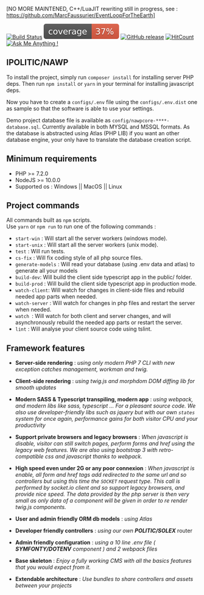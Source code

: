 [NO MORE MAINTENED, C++/LuaJIT rewriting still in progress, see : https://github.com/MarcFaussurier/EventLoopForTheEarth]

[![Build Status](https://travis-ci.com/MarcFaussurier/NAWP.svg?branch=master)](https://travis-ci.com/MarcFaussurier/NAWP)
[![Code Coverage](./tests/clover.svg)](https://github.com/MarcFaussurier/NAWP)
[![GitHub release](https://img.shields.io/github/tag/MarcFaussurier/NAWP.svg)](https://GitHub.com/MarcFaussurier/NAWP/releases/)
[![HitCount](http://hits.dwyl.io/MarcFaussurier/badges.svg)](http://hits.dwyl.io/MarcFaussurier/badges)
[![Ask Me Anything !](https://img.shields.io/badge/Ask%20me-anything-1abc9c.svg)](https://GitHub.com/MarcFaussurier)

## **IPOLITIC/NAWP** 

To install the project, simply run `composer install` for installing server PHP deps. Then run `npm install` or `yarn` in your terminal for installing javascript deps.

Now you have to create a `configs/.env` file using the `configs/.env.dist` one as sample so that the software is able to use your settings.

Demo project database file is available as `config/nawpcore-****-database.sql`. Currently available in both MYSQL and MSSQL formats.
As the database is abstracted using Atlas (PHP LIB) if you want an other database engine, your only have to translate the database creation script.

## Minimum requirements 
- PHP >= 7.2.0 
- NodeJS  >= 10.0.0 
- Supported os : Windows || MacOS || Linux 

## Project commands 

All commands built as `npm` scripts.  
Use `yarn` or `npm run` to run one of the following commands :

- `start-win` : Will start all the server workers (windows mode).
- `start-unix` : Will start all the server workers (unix mode).
- `test` : Will run tests.
- `cs-fix` : Will fix coding style of all php source files.
- `generate-models` : Will read your database (using .env data and atlas) to generate all your models 
- `build-dev`: Will build the client side typescript app in the public/ folder.
- `build-prod` : Will build the client side typescript app in production mode.
- `watch-client`: Will watch for changes in client-side files and rebuild needed app parts when needed.
- `watch-server` : Will watch for changes in php files and restart the server when needed.
- `watch `: Will watch for both client and server changes, and will asynchronously rebuild the needed app parts or restart the server.
- `lint` : Will analyse your client source code using tslint.

## Framework features

 - **Server-side rendering** :  _using only modern PHP 7 CLI with new exception catches management, workman and twig._ 
 
 - **Client-side rendering** :  _using twig.js and morphdom DOM diffing lib for smooth updates_ 
 
 - **Modern SASS & Typescript transpiling, modern app** :  _using webpack, and modern libs like sass, typescript ... For a pleasant source code. 
 We also use developer-friendly libs such as jquery but with our own `states` system for once again, performance gains for both visitor CPU and your productivity_ 
 
 - **Support private browsers and legacy browsers** : _When javascript _is disable_, visitor can still switch pages, perform forms and href using the legacy web features. 
   We are also using bootstrap 3 with retro-compatible css and javascript thanks to webpack._
 
 - **High speed even under 2G or any poor connexion** : _When javascript _is enable_, all form and href tags add redirected to the same url and so controllers but using this time the `SOCKET` request type. This call is performed by socket.io client and so support legacy browsers, and provide nice speed.
 The data provided by the php server is then very small as only data of a component will be given in order to re render twig.js components._ 
 
 - **User and admin friendly ORM db models** : _using Atlas_
 
 - **Developer friendly controllers** :  _using our own **POLITIC/SOLEX**_ router
 
 - **Admin friendly configuration** :  _using a 10 line .env file ( **SYMFONTY/DOTENV** component ) and 2 webpack files_
 
 - **Base skeleton** : _Enjoy a fully working CMS with all the basics features that you would expect from it._
 
 - **Extendable architecture** : _Use bundles to share controllers and assets between your projects_
